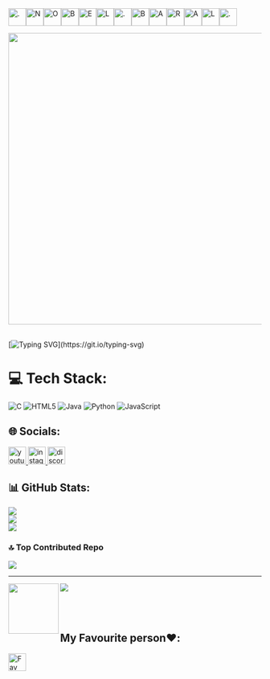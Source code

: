  <div style="display: flex; gap: 20; align-items: center;">
     <img src="https://img.shields.io/badge/- -FFFFFF?style=for-the-badge&logoColor=000000&label=" alt="." height="35" />
  <img src="https://img.shields.io/badge/- -FFFFFF?style=for-the-badge&logo=naver&logoColor=black&label=" alt="N" height="35" />
  <img src="https://img.shields.io/badge/- -FFFFFF?style=for-the-badge&logo=osano&logoColor=black&label=" alt="O" height="35" />
  <img src="https://img.shields.io/badge/- -FFFFFF?style=for-the-badge&logo=bitdefender&logoColor=black&label=" alt="B" height="35" />
  <img src="https://img.shields.io/badge/- -FFFFFF?style=for-the-badge&logo=etsy&logoColor=black&label=" alt="E" height="35" />
  <img src="https://img.shields.io/badge/- -FFFFFF?style=for-the-badge&logo=lerna&logoColor=black&label=" alt="L" height="35" />
  <img src="https://img.shields.io/badge/- -FFFFFF?style=for-the-badge&logoColor=000000&label=" alt="." height="35" />
  <img src="https://img.shields.io/badge/- -FFFFFF?style=for-the-badge&logo=bitdefender&logoColor=000000&label=" alt="B" height="35" />
  <img src="https://img.shields.io/badge/- -FFFFFF?style=for-the-badge&logo=airbrake&logoColor=000000&label=" alt="A" height="35" />
  <img src="https://img.shields.io/badge/- -FFFFFF?style=for-the-badge&logo=revolut&logoColor=000000&label=" alt="R" height="35" />
  <img src="https://img.shields.io/badge/- -FFFFFF?style=for-the-badge&logo=airbrake&logoColor=000000&label=" alt="A" height="35" />
  <img src="https://img.shields.io/badge/- -FFFFFF?style=for-the-badge&logo=lerna&logoColor=000000&label=" alt="L" height="35" />
     <img src="https://img.shields.io/badge/- -FFFFFF?style=for-the-badge&logoColor=000000&label=" alt="." height="35" />
</div>

<img align="left" width="580" hei src="https://i.pinimg.com/originals/31/e1/03/31e1037b1b30c313806263929812df66.gif"  /><br/>
<br clear="both"><br/>


[![Typing SVG](https://readme-typing-svg.demolab.com?font=Fira+Code&weight=700&size=36&pause=1000&color=FFFFFF&width=1000&lines=I+am+Nobel+(still+learning).;I+study+BCA+(4th+Semester)+in+LGIC.;)](https://git.io/typing-svg)


# 💻 Tech Stack:
![C](https://img.shields.io/badge/c-%2300599C.svg?style=for-the-badge&logo=c&logoColor=white) ![HTML5](https://img.shields.io/badge/html5-%23E34F26.svg?style=for-the-badge&logo=html5&logoColor=white) ![Java](https://img.shields.io/badge/java-%23ED8B00.svg?style=for-the-badge&logo=openjdk&logoColor=white) ![Python](https://img.shields.io/badge/python-3670A0?style=for-the-badge&logo=python&logoColor=ffdd54) ![JavaScript](https://img.shields.io/badge/javascript-%23323330.svg?style=for-the-badge&logo=javascript&logoColor=%23F7DF1E)
## 🌐 Socials:
<div align="left">
  <a href="https://www.youtube.com/@mrneol5701" target="_blank">
    <img src="https://img.shields.io/static/v1?message=Youtube&logo=youtube&label=&color=FF0000&logoColor=white&labelColor=&style=for-the-badge" height="35" alt="youtube logo"  />
  </a>
  <a href="https://www.instagram.com/larablebon07/" target="_blank">
    <img src="https://img.shields.io/static/v1?message=Instagram&logo=instagram&label=&color=E4405F&logoColor=white&labelColor=&style=for-the-badge" height="35" alt="instagram logo"  />
  </a>
  <a href="discord.com/_nob3l/" target="_blank">
    <img src="https://img.shields.io/static/v1?message=Discord&logo=discord&label=&color=7289DA&logoColor=white&labelColor=&style=for-the-badge" height="35" alt="discord logo"  />
  </a>
</div>


## 📊 GitHub Stats:
![](https://github-readme-stats.vercel.app/api?username=NobelB07&theme=rose&hide_border=false&include_all_commits=false&count_private=false)<br/>
![](https://nirzak-streak-stats.vercel.app/?user=NobelB07&theme=rose&hide_border=false)<br/>
![](https://github-readme-stats.vercel.app/api/top-langs/?username=NobelB07&theme=rose&hide_border=false&include_all_commits=false&count_private=false&layout=compact)


### 🔝 Top Contributed Repo
![](https://github-contributor-stats.vercel.app/api?username=NobelB07&limit=5&theme=rose&combine_all_yearly_contributions=true)

---
[![](https://visitcount.itsvg.in/api?id=NobelB07&icon=0&color=10)](https://visitcount.itsvg.in)
<img align="left" height="100" width="100" src="https://media4.giphy.com/media/v1.Y2lkPTc5MGI3NjExZ3p3OWZzcnFvb2YzNmpjNnA1eWtlMXdrMmxvbjIxa2RjZjQxaDhyMSZlcD12MV9pbnRlcm5hbF9naWZfYnlfaWQmY3Q9Zw/bGgsc5mWoryfgKBx1u/giphy.gif"  /><br/>
<br/>
<br/>
<br/>

<h2>My Favourite person❤️:</h2>
<a href="https://myaccount.google.com/?utm_source=OGB&utm_medium=app" target="_blank" align>
    <img src="https://img.shields.io/static/v1?message=Fav&logo=heart&label=&color=D14836&logoColor=white&labelColor=&style=for-the-badge" height="35" alt="Fav one"  />
  </a><br/>





  
 



<!-- Proudly created with GPRM ( https://gprm.itsvg.in ) -->




